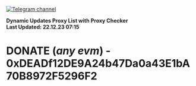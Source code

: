 [![Telegram channel](https://img.shields.io/endpoint?url=https://runkit.io/damiankrawczyk/telegram-badge/branches/master?url=https://t.me/n4z4v0d)](https://t.me/n4z4v0d) 

**Dynamic Updates Proxy List with Proxy Checker**  
**Last Updated: 22.12.23 07:15**

# DONATE (_any evm_) - 0xDEADf12DE9A24b47Da0a43E1bA70B8972F5296F2
